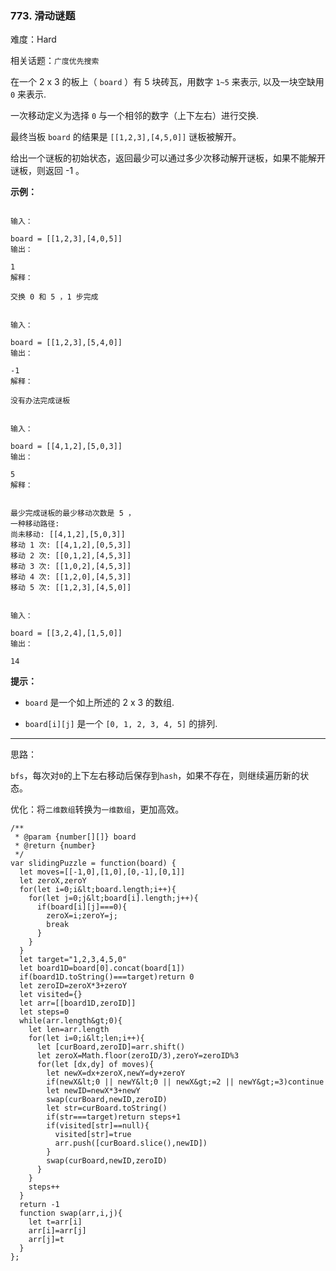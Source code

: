 ### 773. 滑动谜题

难度：Hard

相关话题：`广度优先搜索`

在一个 2 x 3 的板上（ `board` ）有 5 块砖瓦，用数字  `1~5`  来表示, 以及一块空缺用 `0` 来表示.



一次移动定义为选择 `0` 与一个相邻的数字（上下左右）进行交换.



最终当板 `board` 的结果是 `[[1,2,3],[4,5,0]]` 谜板被解开。



给出一个谜板的初始状态，返回最少可以通过多少次移动解开谜板，如果不能解开谜板，则返回 -1 。



 **示例：** 





```

输入：

board = [[1,2,3],[4,0,5]]
输出：

1
解释：

交换 0 和 5 ，1 步完成

```



```

输入：

board = [[1,2,3],[5,4,0]]
输出：

-1
解释：

没有办法完成谜板

```



```

输入：

board = [[4,1,2],[5,0,3]]
输出：

5
解释：


最少完成谜板的最少移动次数是 5 ，
一种移动路径:
尚未移动: [[4,1,2],[5,0,3]]
移动 1 次: [[4,1,2],[0,5,3]]
移动 2 次: [[0,1,2],[4,5,3]]
移动 3 次: [[1,0,2],[4,5,3]]
移动 4 次: [[1,2,0],[4,5,3]]
移动 5 次: [[1,2,3],[4,5,0]]

```



```

输入：

board = [[3,2,4],[1,5,0]]
输出：

14

```

 **提示：** 





*  `board` 是一个如上所述的 2 x 3 的数组.

*  `board[i][j]` 是一个 `[0, 1, 2, 3, 4, 5]` 的排列.






-----

思路：

`bfs`，每次对`0`的上下左右移动后保存到`hash`，如果不存在，则继续遍历新的状态。

优化：将`二维数组`转换为`一维数组`，更加高效。


```
/**
 * @param {number[][]} board
 * @return {number}
 */
var slidingPuzzle = function(board) {
  let moves=[[-1,0],[1,0],[0,-1],[0,1]]
  let zeroX,zeroY
  for(let i=0;i&lt;board.length;i++){
    for(let j=0;j&lt;board[i].length;j++){
      if(board[i][j]===0){
        zeroX=i;zeroY=j;
        break
      }
    }
  }
  let target="1,2,3,4,5,0"
  let board1D=board[0].concat(board[1])
  if(board1D.toString()===target)return 0
  let zeroID=zeroX*3+zeroY
  let visited={}
  let arr=[[board1D,zeroID]]
  let steps=0
  while(arr.length&gt;0){
    let len=arr.length
    for(let i=0;i&lt;len;i++){
      let [curBoard,zeroID]=arr.shift()
      let zeroX=Math.floor(zeroID/3),zeroY=zeroID%3
      for(let [dx,dy] of moves){
        let newX=dx+zeroX,newY=dy+zeroY
        if(newX&lt;0 || newY&lt;0 || newX&gt;=2 || newY&gt;=3)continue
        let newID=newX*3+newY
        swap(curBoard,newID,zeroID)
        let str=curBoard.toString()
        if(str===target)return steps+1
        if(visited[str]==null){
          visited[str]=true
          arr.push([curBoard.slice(),newID])          
        }
        swap(curBoard,newID,zeroID)
      }
    }
    steps++
  }
  return -1
  function swap(arr,i,j){
    let t=arr[i]
    arr[i]=arr[j]
    arr[j]=t
  }
};



```
